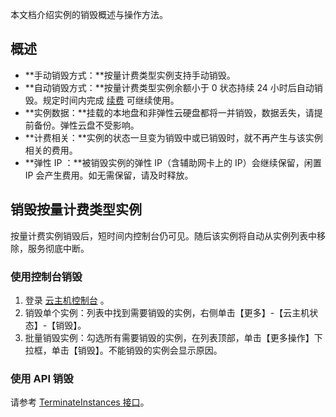 本文档介绍实例的销毁概述与操作方法。

## 概述
 - **手动销毁方式：**按量计费类型实例支持手动销毁。
 - **自动销毁方式：**按量计费类型实例余额小于 0 状态持续 24 小时后自动销毁。规定时间内完成 [续费](/doc/product/213/6143) 可继续使用。
 - **实例数据：**挂载的本地盘和非弹性云硬盘都将一并销毁，数据丢失，请提前备份。弹性云盘不受影响。
 - **计费相关：**实例的状态一旦变为销毁中或已销毁时，就不再产生与该实例相关的费用。
 - **弹性 IP ：**被销毁实例的弹性 IP（含辅助网卡上的 IP）会继续保留，闲置 IP 会产生费用。如无需保留，请及时释放。

## 销毁按量计费类型实例
按量计费实例销毁后，短时间内控制台仍可见。随后该实例将自动从实例列表中移除，服务彻底中断。
### 使用控制台销毁
 1.  登录 [云主机控制台]( https://console.cloud.tencent.com/cvm/) 。
 2. 销毁单个实例：列表中找到需要销毁的实例，右侧单击【更多】-【云主机状态】-【销毁】。
 3. 批量销毁实例：勾选所有需要销毁的实例，在列表顶部，单击【更多操作】下拉框，单击【销毁】。不能销毁的实例会显示原因。

### 使用 API 销毁
请参考 [TerminateInstances 接口](/doc/product/213/9395)。
